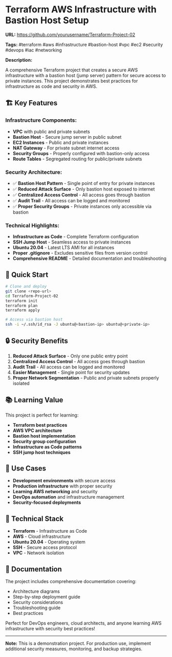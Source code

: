 # Terraform AWS Infrastructure with Bastion Host Setup

**URL:** https://github.com/yourusername/Terraform-Project-02

**Tags:** #terraform #aws #infrastructure #bastion-host #vpc #ec2 #security #devops #iac #networking

**Description:**

A comprehensive Terraform project that creates a secure AWS infrastructure with a bastion host (jump server) pattern for secure access to private instances. This project demonstrates best practices for infrastructure as code and security in AWS.

## 🏗️ Key Features

### **Infrastructure Components:**
- **VPC** with public and private subnets
- **Bastion Host** - Secure jump server in public subnet
- **EC2 Instances** - Public and private instances
- **NAT Gateway** - For private subnet internet access
- **Security Groups** - Properly configured with bastion-only access
- **Route Tables** - Segregated routing for public/private subnets

### **Security Architecture:**
- ✅ **Bastion Host Pattern** - Single point of entry for private instances
- ✅ **Reduced Attack Surface** - Only bastion host exposed to internet
- ✅ **Centralized Access Control** - All access goes through bastion
- ✅ **Audit Trail** - All access can be logged and monitored
- ✅ **Proper Security Groups** - Private instances only accessible via bastion

### **Technical Highlights:**
- **Infrastructure as Code** - Complete Terraform configuration
- **SSH Jump Host** - Seamless access to private instances
- **Ubuntu 20.04** - Latest LTS AMI for all instances
- **Proper .gitignore** - Excludes sensitive files from version control
- **Comprehensive README** - Detailed documentation and troubleshooting

## 🚀 Quick Start

```bash
# Clone and deploy
git clone <repo-url>
cd Terraform-Project-02
terraform init
terraform plan
terraform apply

# Access via bastion host
ssh -i ~/.ssh/id_rsa -J ubuntu@<bastion-ip> ubuntu@<private-ip>
```

## 🔒 Security Benefits

1. **Reduced Attack Surface** - Only one public entry point
2. **Centralized Access Control** - All access goes through bastion
3. **Audit Trail** - All access can be logged and monitored
4. **Easier Management** - Single point for security updates
5. **Proper Network Segmentation** - Public and private subnets properly isolated

## 📚 Learning Value

This project is perfect for learning:
- **Terraform best practices**
- **AWS VPC architecture**
- **Bastion host implementation**
- **Security group configuration**
- **Infrastructure as Code patterns**
- **SSH jump host techniques**

## 🎯 Use Cases

- **Development environments** with secure access
- **Production infrastructure** with proper security
- **Learning AWS networking** and security
- **DevOps automation** and infrastructure management
- **Security-focused deployments**

## 🔧 Technical Stack

- **Terraform** - Infrastructure as Code
- **AWS** - Cloud infrastructure
- **Ubuntu 20.04** - Operating system
- **SSH** - Secure access protocol
- **VPC** - Network isolation

## 📖 Documentation

The project includes comprehensive documentation covering:
- Architecture diagrams
- Step-by-step deployment guide
- Security considerations
- Troubleshooting guide
- Best practices

Perfect for DevOps engineers, cloud architects, and anyone learning AWS infrastructure with security best practices!

---

**Note:** This is a demonstration project. For production use, implement additional security measures, monitoring, and backup strategies.

